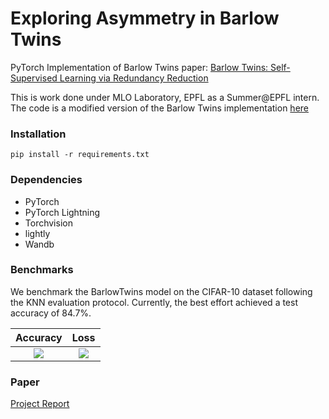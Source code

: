 # Exploring Asymmetry in Barlow Twins

PyTorch Implementation of Barlow Twins paper: [Barlow Twins: Self-Supervised Learning via Redundancy Reduction](https://arxiv.org/pdf/2103.03230.pdf)

This is work done under MLO Laboratory, EPFL as a Summer@EPFL intern. The code is a modified version of the Barlow Twins implementation [here](https://github.com/IgorSusmelj/barlowtwins) 

### Installation

`pip install -r requirements.txt`

### Dependencies

- PyTorch
- PyTorch Lightning
- Torchvision
- lightly
- Wandb

### Benchmarks
We benchmark the BarlowTwins model on the CIFAR-10 dataset following the KNN evaluation protocol. Currently, the best effort achieved a test accuracy of 84.7%.

Accuracy             |  Loss 
:-------------------------:|:-------------------------:
![](docs/accuracy_logs.png)  |  ![](docs/loss_logs.png)


### Paper

[Project Report](https://arxiv.org/pdf/2103.03230.pdf)
